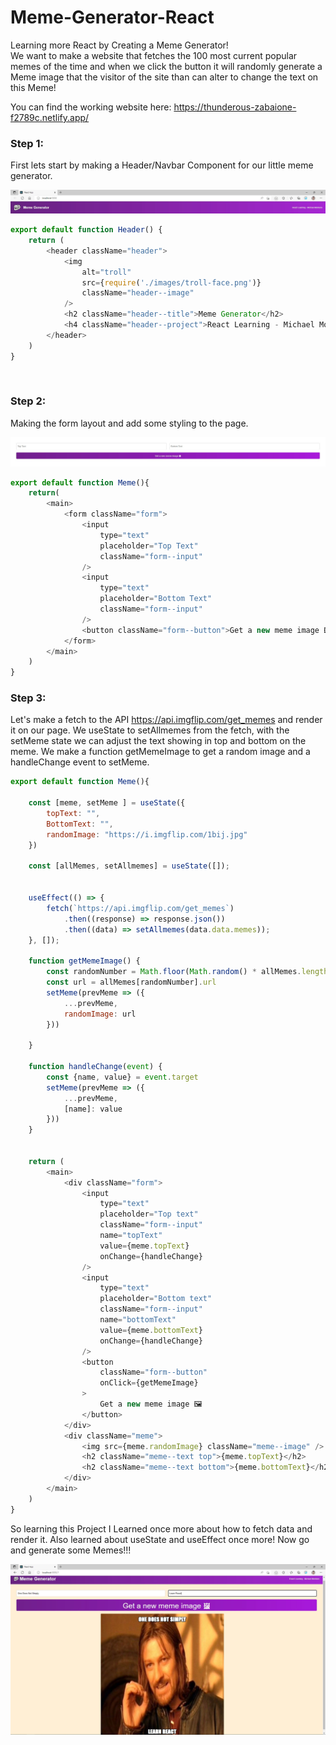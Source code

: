 # Meme-Generator-React
Learning more React by Creating a Meme Generator!<br>
We want to make a website that fetches the 100 most current popular memes of the time and when we click the button it will randomly generate a Meme image that the visitor of the site than can alter to change the text on this Meme!

You can find the working website here: https://thunderous-zabaione-f2789c.netlify.app/
<br>

### Step 1:
First lets start by making a Header/Navbar Component for our little meme generator. 

![Navbar](meme/src/components/images/Navbar.JPG)

```js
export default function Header() {
    return (
        <header className="header">
            <img
                alt="troll"
                src={require('./images/troll-face.png')}
                className="header--image"
            />
            <h2 className="header--title">Meme Generator</h2>
            <h4 className="header--project">React Learning - Michael Monteiro</h4>
        </header>
    )
}
```

<br>


### Step 2:
Making the form layout and add some styling to the page.

![Form](meme/src/components/images/Form.JPG)
```js
export default function Meme(){
    return(
        <main>
            <form className="form">
                <input
                    type="text"
                    placeholder="Top Text"
                    className="form--input"
                />
                <input
                    type="text"
                    placeholder="Bottom Text"
                    className="form--input"
                />
                <button className="form--button">Get a new meme image 🖼</button>
            </form>
        </main>
    )
}
```

### Step 3:
Let's make a fetch to the API https://api.imgflip.com/get_memes and render it on our page.
We useState to setAllmemes from the fetch, with the setMeme state we can adjust the text showing in top and bottom on the meme. 
We make a function getMemeImage to get a random image and a handleChange event to setMeme.
```js
export default function Meme(){

    const [meme, setMeme ] = useState({
        topText: "",
        BottomText: "",
        randomImage: "https://i.imgflip.com/1bij.jpg"
    })

    const [allMemes, setAllmemes] = useState([]);


    useEffect(() => {
        fetch(`https://api.imgflip.com/get_memes`)
            .then((response) => response.json())
            .then((data) => setAllmemes(data.data.memes));
    }, []);

    function getMemeImage() {
        const randomNumber = Math.floor(Math.random() * allMemes.length)
        const url = allMemes[randomNumber].url
        setMeme(prevMeme => ({
            ...prevMeme,
            randomImage: url
        }))

    }

    function handleChange(event) {
        const {name, value} = event.target
        setMeme(prevMeme => ({
            ...prevMeme,
            [name]: value
        }))
    }


    return (
        <main>
            <div className="form">
                <input
                    type="text"
                    placeholder="Top text"
                    className="form--input"
                    name="topText"
                    value={meme.topText}
                    onChange={handleChange}
                />
                <input
                    type="text"
                    placeholder="Bottom text"
                    className="form--input"
                    name="bottomText"
                    value={meme.bottomText}
                    onChange={handleChange}
                />
                <button
                    className="form--button"
                    onClick={getMemeImage}
                >
                    Get a new meme image 🖼
                </button>
            </div>
            <div className="meme">
                <img src={meme.randomImage} className="meme--image" />
                <h2 className="meme--text top">{meme.topText}</h2>
                <h2 className="meme--text bottom">{meme.bottomText}</h2>
            </div>
        </main>
    )
}
```

So learning this Project I Learned once more about how to fetch data and render it. 
Also learned about useState and useEffect once more!
Now go and generate some Memes!!!

![Website](meme/src/components/images/Reactmeme.JPG)
